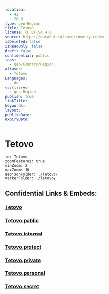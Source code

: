 ```yaml
---
location:
  - 42
  - 20.9
type: geo-Region
title: Tetovo
license: CC BY-SA 4.0
source: https://datahub.io/core/country-codes
isDeleted: false
isReadOnly: false
draft: false
confidential: public
tags:
  - geo/Country/Region
aliases:
  - Tetovo
Languages:
  - de
cssclasses:
  - geo-Region
publish: true
linkTitle:
keywords:
layout:
publishDate:
expiryDate:
---
```


# Tetovo

```leaflet
id: Tetovo
zoomFeatures: true 
minZoom: 2 
maxZoom: 18
geojsonFolder: ./Tetovo/
markerFolder: ./Tetovo/
```


## Confidential Links & Embeds: 

### [Tetovo](/_Standards/Earth/Continent/Europe/Europe~South/Macedonia~North/Municipalities~Macedonia/Tetovo.md) 

### [Tetovo.public](/_public/Earth/Continent/Europe/Europe~South/Macedonia~North/Municipalities~Macedonia/Tetovo.public.md) 

### [Tetovo.internal](/_internal/Earth/Continent/Europe/Europe~South/Macedonia~North/Municipalities~Macedonia/Tetovo.internal.md) 

### [Tetovo.protect](/_protect/Earth/Continent/Europe/Europe~South/Macedonia~North/Municipalities~Macedonia/Tetovo.protect.md) 

### [Tetovo.private](/_private/Earth/Continent/Europe/Europe~South/Macedonia~North/Municipalities~Macedonia/Tetovo.private.md) 

### [Tetovo.personal](/_personal/Earth/Continent/Europe/Europe~South/Macedonia~North/Municipalities~Macedonia/Tetovo.personal.md) 

### [Tetovo.secret](/_secret/Earth/Continent/Europe/Europe~South/Macedonia~North/Municipalities~Macedonia/Tetovo.secret.md)

